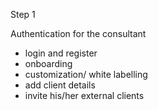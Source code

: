 Step 1

Authentication for the consultant

- login and register
- onboarding
- customization/ white labelling
- add client details
- invite his/her external clients 
